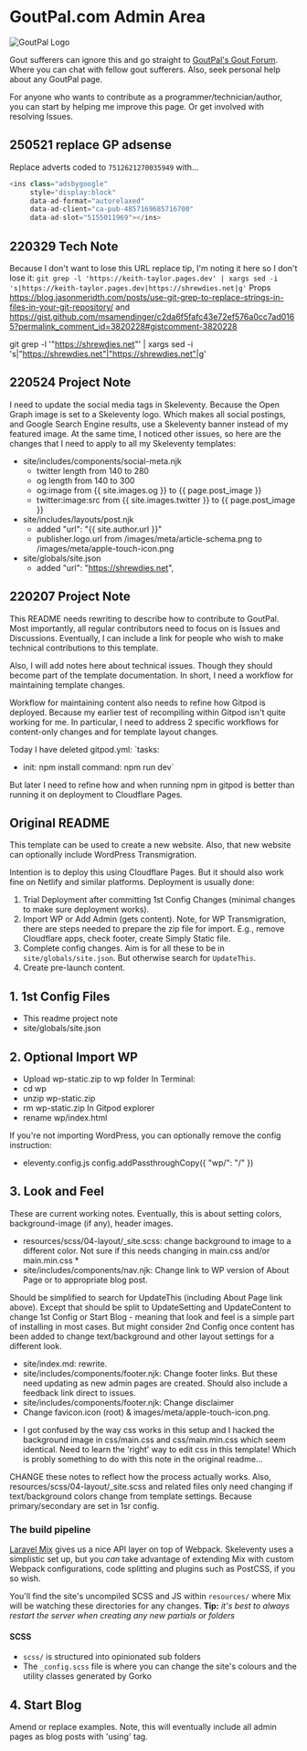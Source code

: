 # GoutPal.com Admin Area

![GoutPal Logo](https://goutpal.com//images/friendly-help-for-gout-620.webp "GoutPal's Friendly Help For Gout")

Gout sufferers can ignore this and go straight to [GoutPal's Gout Forum](https://links.goutpal.com/p/goutpal-links-gout-discussions?a=888958067). Where you can chat with fellow gout sufferers. Also, seek personal help about any GoutPal page.

For anyone who wants to contribute as a programmer/technician/author, you can start by helping me improve this page. Or get involved with resolving Issues.

## 250521 replace GP adsense

Replace adverts coded to `7512621270035949` with...

``` javascript
<ins class="adsbygoogle"
     style="display:block"
     data-ad-format="autorelaxed"
     data-ad-client="ca-pub-4857169685716700"
     data-ad-slot="5155011969"></ins>
```

## 220329 Tech Note

Because I don't want to lose this URL replace tip, I'm noting it here so I don't lose it:
`git grep -l 'https://keith-taylor.pages.dev' | xargs sed -i 's|https://keith-taylor.pages.dev|https://shrewdies.net|g'`
Props https://blog.jasonmeridth.com/posts/use-git-grep-to-replace-strings-in-files-in-your-git-repository/ and https://gist.github.com/msamendinger/c2da6f5fafc43e72ef576a0cc7ad0165?permalink_comment_id=3820228#gistcomment-3820228

git grep -l '"https://shrewdies.net"' | xargs sed -i 's|"https://shrewdies.net"|"https://shrewdies.net"|g'

## 220524 Project Note

I need to update the social media tags in Skeleventy. Because the Open Graph image is set to a Skeleventy logo. Which makes all social postings, and Google Search Engine results, use a Skeleventy banner instead of my featured image. At the same time, I noticed other issues, so here are the changes that I need to apply to all my Skeleventy templates:

- site/includes/components/social-meta.njk
  - twitter length from 140 to 280
  - og length from 140 to 300
  - og:image from {{ site.images.og }} to {{ page.post_image }}
  - twitter:image:src from {{ site.images.twitter }} to {{ page.post_image }}
- site/includes/layouts/post.njk
  - added             "url": "{{ site.author.url }}"
  - publisher.logo.url from /images/meta/article-schema.png to /images/meta/apple-touch-icon.png
- site/globals/site.json
  - added         "url": "https://shrewdies.net",

## 220207 Project Note

This README needs rewriting to describe how to contribute to GoutPal. Most importantly, all regular contributors need to focus on is Issues and Discussions. Eventually, I can include a link for people who wish to make technical contributions to this template.

Also, I will add notes here about technical issues. Though they should become part of the template documentation. In short, I need a workflow for maintaining template changes.

Workflow for maintaining content also needs to refine how Gitpod is deployed. Because my earlier test of recompiling within Gitpod isn't quite working for me. In particular, I need to address 2 specific workflows for content-only changes and for template layout changes.

Today I have deleted gitpod.yml:
`tasks:
  - init: npm install
    command: npm run dev`

But later I need to refine how and when running npm in gitpod is better than running it on deployment to Cloudflare Pages.

## Original README

This template can be used to create a new website. Also, that new website can optionally include WordPress Transmigration.

Intention is to deploy this using Cloudflare Pages. But it should also work fine on Netlify and similar platforms. Deployment is usually done:

1. Trial Deployment after committing 1st Config Changes (minimal changes to make sure deployment works).
2. Import WP or Add Admin (gets content). Note, for WP Transmigration, there are steps needed to prepare the zip file for import. E.g., remove Cloudflare apps, check footer, create Simply Static file.
3. Complete config changes. Aim is for all these to be in `site/globals/site.json`. But otherwise search for `UpdateThis`.
4. Create pre-launch content.

## 1. 1st Config Files

- This readme project note
- site/globals/site.json

## 2. Optional Import WP

- Upload wp-static.zip to wp folder
In Terminal:
- cd wp
- unzip wp-static.zip
- rm wp-static.zip
In Gitpod explorer
- rename wp/index.html 

If you're not importing WordPress, you can optionally remove the config instruction:
- eleventy.config.js config.addPassthroughCopy({ "wp/": "/" })

## 3. Look and Feel

These are current working notes. Eventually, this is about setting colors, background-image (if any), header images.

- resources/scss/04-layout/_site.scss: change background to image to a different color. Not sure if this needs changing in main.css and/or main.min.css *
- site/includes/components/nav.njk: Change link to WP version of About Page or to appropriate blog post. 

Should be simplified to search for UpdateThis (including About Page link above). Except that should be split to UpdateSetting and UpdateContent to change 1st Config or Start Blog - meaning that look and feel is a simple part of installing in most cases. But might consider 2nd Config once content has been added to change text/background and other layout settings for a different look.

- site/index.md: rewrite.
- site/includes/components/footer.njk: Change footer links. But these need updating as new admin pages are created. Should also include a feedback link direct to issues.
- site/includes/components/footer.njk: Change disclaimer
- Change favicon.icon (root) & images/meta/apple-touch-icon.png. 

* I got confused by the way css works in this setup and I hacked the background image 
in css/main.css and css/main.min.css which seem identical. Need to learn the 'right' way to edit css in this template! Which is probly something to do with this note in the original readme...

CHANGE these notes to reflect how the process actually works. Also, resources/scss/04-layout/_site.scss and related files only need changing if text/background colors change from template settings. Because primary/secondary are set in 1sr config.

### The build pipeline

[Laravel Mix](https://laravel-mix.com/docs/5.0/basic-example) gives us a nice API layer on top of Webpack. Skeleventy uses a simplistic set up, but you _can_ take advantage of extending Mix with custom Webpack configurations, code splitting and plugins such as PostCSS, if you so wish.

You'll find the site's uncompiled SCSS and JS within `resources/` where Mix will be watching these directories for any changes. **Tip:** _it's best to always restart the server when creating any new partials or folders_

#### SCSS

- `scss/` is structured into opinionated sub folders
- The `_config.scss` file is where you can change the site's colours and the utility classes generated by Gorko

## 4. Start Blog

Amend or replace examples. Note, this will eventually include all admin pages as blog posts with 'using' tag.

